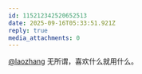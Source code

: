 ```yaml
---
id: 115212342520652513
date: 2025-09-16T05:33:51.921Z
reply: true
media_attachments: 0
---
```


<p><span class="h-card" translate="no"><a href="https://suo.si/@laozhang" class="u-url mention" rel="nofollow noopener" target="_blank">@<span>laozhang</span></a></span> 无所谓，喜欢什么就用什么。</p>
